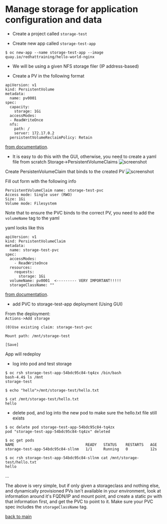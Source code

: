 # Manage storage for application configuration and data

- Create a project called `storage-test`

- Create new app called `storage-test-app`

`$ oc new-app --name storage-test-app --image quay.io/redhattraining/hello-world-nginx`  
  
- We will be using a given NFS storage filer (IP address-based)

- Create a PV in the following format

```
apiVersion: v1
kind: PersistentVolume
metadata:
  name: pv0001 
spec:
  capacity:
    storage: 1Gi 
  accessModes:
  - ReadWriteOnce 
  nfs: 
    path: /
    server: 172.17.0.2 
  persistentVolumeReclaimPolicy: Retain 
```
[from documentation](https://docs.openshift.com/container-platform/4.10/storage/persistent_storage/persistent-storage-nfs.html). 

- It is easy to do this with the GUI, otherwise, you need to create a yaml file from scratch
Storage->PersistentVolumeClaims
![screenshot](img/image5.png)
  
Create PersistenVolumeClaim that binds to the created PV
![screenshot](img/image6.png)

Fill out form with the following info
```
PersistentVolumeClaim name: storage-test-pvc
Access mode: Single user (RWO)
Size: 1Gi
Volume mode: Filesystem
```

Note that to ensure the PVC binds to the correct PV, you need to add the `volumeName` tag to the yaml

yaml looks like this
```
apiVersion: v1
kind: PersistentVolumeClaim
metadata:
  name: storage-test-pvc
spec:
  accessModes:
    - ReadWriteOnce 
  resources:
    requests:
      storage: 1Gi 
  volumeName: pv0001  <--------- VERY IMPORTANT!!!!!
  storageClassName: ""
```
[from documentation](https://docs.openshift.com/container-platform/4.10/storage/persistent_storage/persistent-storage-nfs.html). 


- add PVC to storage-test-app deployment
(Using GUI)  
  
From the deployment:  
`Actions->Add storage`  

```
(0)Use existing claim: storage-test-pvc

Mount path: /mnt/storage-test

[Save]
``` 

App will redeploy 

- log into pod and test storage

```
$ oc rsh storage-test-app-54bdc95c84-tq4zx /bin/bash
bash-4.4$ ls /mnt
storage-test

$ echo "hello">/mnt/storage-test/hello.txt

$ cat /mnt/storage-test/hello.txt 
hello
```
- delete pod, and log into the new pod to make sure the hello.txt file still exists

```
$ oc delete pod storage-test-app-54bdc95c84-tq4zx 
pod "storage-test-app-54bdc95c84-tq4zx" deleted

$ oc get pods
NAME                                READY   STATUS    RESTARTS   AGE
storage-test-app-54bdc95c84-sllnm   1/1     Running   0          12s

$ oc rsh storage-test-app-54bdc95c84-sllnm cat /mnt/storage-test/hello.txt
hello
```

...

The above is very simple, but if only given a storageclass and nothing else, and dynamically provisioned PVs isn't available in your environment, look at information around it's FQDN/IP and mount point, and create a static pv with that information first, and get the PVC to point to it. Make sure your PVC spec includes the `storageClassName` tag.
  
  [back to main](../README.md) 
